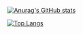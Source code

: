 [![Anurag's GitHub stats](https://github-readme-stats.vercel.app/api?username=Hat-Skeleton)](https://github.com/anuraghazra/github-readme-stats)

[![Top Langs](https://github-readme-stats.vercel.app/api/top-langs/?username=Hat-Skeleton)](https://github.com/anuraghazra/github-readme-stats)
